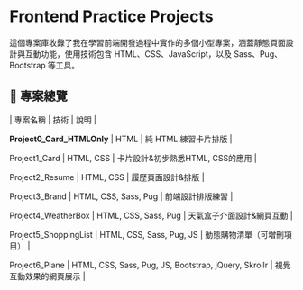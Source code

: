 # Frontend Practice Projects
這個專案庫收錄了我在學習前端開發過程中實作的多個小型專案，涵蓋靜態頁面設計與互動功能，使用技術包含 HTML、CSS、JavaScript，以及 Sass、Pug、Bootstrap 等工具。

## 📁 專案總覽
| 專案名稱 | 技術 | 說明 |

**Project0_Card_HTMLOnly** | HTML | 純 HTML 練習卡片排版 |

Project1_Card | HTML, CSS | 卡片設計&初步熟悉HTML, CSS的應用 |

Project2_Resume | HTML, CSS | 履歷頁面設計&排版 |

Project3_Brand | HTML, CSS, Sass, Pug | 前端設計排版練習 |

Project4_WeatherBox | HTML, CSS, Sass, Pug | 天氣盒子介面設計&網頁互動 |

Project5_ShoppingList | HTML, CSS, Sass, Pug, JS | 動態購物清單（可增刪項目） |

Project6_Plane |  HTML, CSS, Sass, Pug, JS, Bootstrap, jQuery, Skrollr  | 視覺互動效果的網頁展示 |



